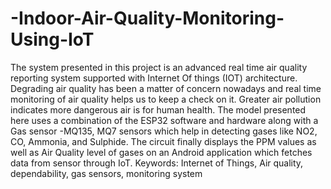# -Indoor-Air-Quality-Monitoring-Using-IoT
The system presented in this project is an advanced real time air quality reporting system supported with Internet Of things (IOT) architecture. Degrading air quality has been a matter of concern nowadays and real time monitoring of air quality helps us to keep a check on it. Greater air pollution indicates more dangerous air is for human health. The model presented here uses a combination of the ESP32
software and hardware along with a Gas sensor -MQ135, MQ7 sensors which help in detecting gases like NO2, CO, Ammonia, and Sulphide. The circuit finally displays the PPM values as well as Air Quality level of gases on an Android application which fetches data from sensor through IoT.
Keywords: Internet of Things, Air quality, dependability, gas sensors, monitoring system
